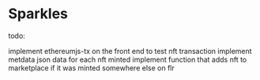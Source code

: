 # Sparkles

todo:

implement  ethereumjs-tx on the front end to test nft transaction 
implement metdata json data for each nft minted 
implement function that adds nft to marketplace if it was minted somewhere else on flr


